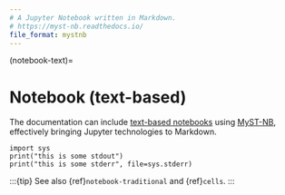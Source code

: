 ```yaml
---
# A Jupyter Notebook written in Markdown.
# https://myst-nb.readthedocs.io/
file_format: mystnb
---
```


(notebook-text)=

# Notebook (text-based)

The documentation can include [text-based notebooks] using [MyST-NB],
effectively bringing Jupyter technologies to Markdown.

```{code-cell} ipython3
import sys
print("this is some stdout")
print("this is some stderr", file=sys.stderr)
```

:::{tip}
See also {ref}`notebook-traditional` and {ref}`cells`.
:::


[MyST-NB]: https://myst-nb.readthedocs.io/
[text-based notebooks]: https://myst-nb.readthedocs.io/en/latest/authoring/text-notebooks.html
